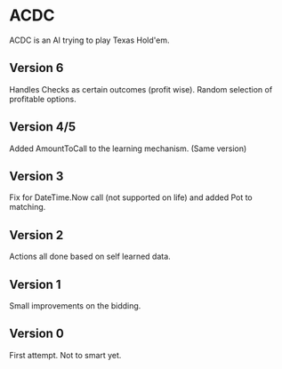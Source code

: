 ACDC
====

ACDC is an AI trying to play Texas Hold'em.

Version 6
---------
Handles Checks as certain outcomes (profit wise). Random selection of profitable options.

Version 4/5
-----------
Added AmountToCall to the learning mechanism. (Same version)

Version 3
---------
Fix for DateTime.Now call (not supported on life) and added Pot to matching.

Version 2
---------
Actions all done based on self learned data.

Version 1
---------
Small improvements on the bidding.

Version 0
---------
First attempt. Not to smart yet.